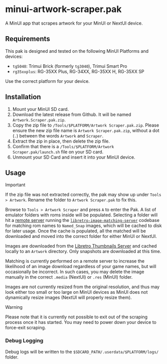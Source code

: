 # minui-artwork-scraper.pak

A MinUI app that scrapes artwork for your MinUI or NextUI device.

## Requirements

This pak is designed and tested on the following MinUI Platforms and devices:

- `tg5040`: Trimui Brick (formerly `tg3040`), Trimui Smart Pro
- `rg35xxplus`: RG-35XX Plus, RG-34XX, RG-35XX H, RG-35XX SP

Use the correct platform for your device.

## Installation

1. Mount your MinUI SD card.
2. Download the latest release from Github. It will be named `Artwork.Scraper.pak.zip`.
3. Copy the zip file to `/Tools/$PLATFORM/Artwork Scraper.pak.zip`. Please ensure the new zip file name is `Artwork Scraper.pak.zip`, without a dot (`.`) between the words `Artwork` and `Scraper`.
4. Extract the zip in place, then delete the zip file.
5. Confirm that there is a `/Tools/$PLATFORM/Artwork Scraper.pak/launch.sh` file on your SD card.
6. Unmount your SD Card and insert it into your MinUI device.

## Usage

> [!IMPORTANT]
> If the zip file was not extracted correctly, the pak may show up under `Tools > Artwork`. Rename the folder to `Artwork Scraper.pak` to fix this.

Browse to `Tools > Artwork Scraper` and press `A` to enter the Pak. A list of emulator folders with roms inside will be populated. Selecting a folder will hit a [remote server](https://matching-images-is.bittersweet.rip) running the [`libretro-image-matching-server`](https://github.com/josegonzalez/libretro-image-matching-server) codebase for matching rom names to `Named_Snap` images, which will be cached to disk for later usage. Once the cache is populated, all the matched will be downloaded and moved into the correct folder for either MinUI or NextUI.

Images are downloaded from the [Libretro Thumbnails Server](https://thumbnails.libretro.com/) and cached locally to an `Artwork` directory. Only snapshots are downloaded at this time.

Matching is currently performed on a remote server to increase the likelihood of an image download regardless of your game names, but will occasionally be incorrect. In such cases, you may delete the image manually in the correct `.media` (NextUI) or `.res` (MinUI) folder.

Images are not currently resized from the original resolution, and thus may look either too small or too large on MinUI devices as MinUI does not dynamically resize images (NextUI will properly resize them).

> [!WARNING]
> Please note that it is currently not possible to exit out of the scraping process once it has started. You may need to power down your device to force-exit scraping.

### Debug Logging

Debug logs will be written to the `$SDCARD_PATH/.userdata/$PLATFORM/logs/` folder.
